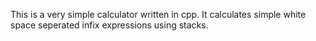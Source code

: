 This is a very simple calculator written in cpp.
It calculates simple white space seperated infix expressions using stacks.
